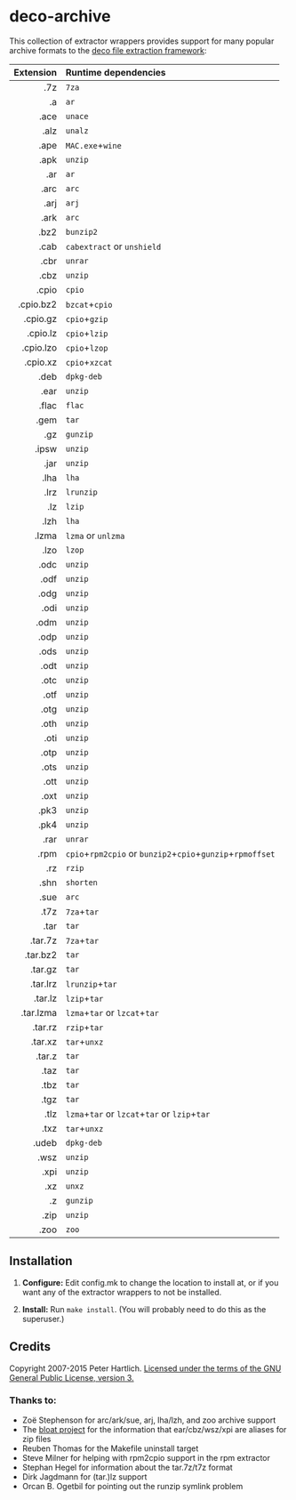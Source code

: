 # deco-archive

This collection of extractor wrappers provides support for many popular archive
formats to the [deco file extraction framework](https://github.com/peha/deco):


Extension | Runtime dependencies
--------: | :---------------------------------------------------------
      .7z | `7za`
       .a | `ar`
     .ace | `unace`
     .alz | `unalz`
     .ape | `MAC.exe`+`wine`
     .apk | `unzip`
      .ar | `ar`
     .arc | `arc`
     .arj | `arj`
     .ark | `arc`
     .bz2 | `bunzip2`
     .cab | `cabextract` or `unshield`
     .cbr | `unrar`
     .cbz | `unzip`
    .cpio | `cpio`
.cpio.bz2 | `bzcat`+`cpio`
 .cpio.gz | `cpio`+`gzip`
 .cpio.lz | `cpio`+`lzip`
.cpio.lzo | `cpio`+`lzop`
 .cpio.xz | `cpio`+`xzcat`
     .deb | `dpkg-deb`
     .ear | `unzip`
    .flac | `flac`
     .gem | `tar`
      .gz | `gunzip`
    .ipsw | `unzip`
     .jar | `unzip`
     .lha | `lha`
     .lrz | `lrunzip`
      .lz | `lzip`
     .lzh | `lha`
    .lzma | `lzma` or `unlzma`
     .lzo | `lzop`
     .odc | `unzip`
     .odf | `unzip`
     .odg | `unzip`
     .odi | `unzip`
     .odm | `unzip`
     .odp | `unzip`
     .ods | `unzip`
     .odt | `unzip`
     .otc | `unzip`
     .otf | `unzip`
     .otg | `unzip`
     .oth | `unzip`
     .oti | `unzip`
     .otp | `unzip`
     .ots | `unzip`
     .ott | `unzip`
     .oxt | `unzip`
     .pk3 | `unzip`
     .pk4 | `unzip`
     .rar | `unrar`
     .rpm | `cpio`+`rpm2cpio` or `bunzip2`+`cpio`+`gunzip`+`rpmoffset`
      .rz | `rzip`
     .shn | `shorten`
     .sue | `arc`
     .t7z | `7za`+`tar`
     .tar | `tar`
  .tar.7z | `7za`+`tar`
 .tar.bz2 | `tar`
  .tar.gz | `tar`
 .tar.lrz | `lrunzip`+`tar`
  .tar.lz | `lzip`+`tar`
.tar.lzma | `lzma`+`tar` or `lzcat`+`tar`
  .tar.rz | `rzip`+`tar`
  .tar.xz | `tar`+`unxz`
   .tar.z | `tar`
     .taz | `tar`
     .tbz | `tar`
     .tgz | `tar`
     .tlz | `lzma`+`tar` or `lzcat`+`tar` or `lzip`+`tar`
     .txz | `tar`+`unxz`
    .udeb | `dpkg-deb`
     .wsz | `unzip`
     .xpi | `unzip`
      .xz | `unxz`
       .z | `gunzip`
     .zip | `unzip`
     .zoo | `zoo`



## Installation

1. **Configure:**  Edit config.mk to change the location to install at, or if
   you want any of the extractor wrappers to not be installed.

2. **Install:**  Run `make install`. (You will probably need to do this as the
   superuser.)



## Credits

Copyright 2007-2015 Peter Hartlich. [Licensed under the terms of the GNU General
Public License, version 3.](LICENSE)


### Thanks to:

- Zoë Stephenson for arc/ark/sue, arj, lha/lzh, and zoo archive support
- The [bloat project](http://www.bloat.org.uk/) for the information that
  ear/cbz/wsz/xpi are aliases for zip files
- Reuben Thomas for the Makefile uninstall target
- Steve Milner for helping with rpm2cpio support in the rpm extractor
- Stephan Hegel for information about the tar.7z/t7z format
- Dirk Jagdmann for (tar.)lz support
- Orcan B. Ogetbil for pointing out the runzip symlink problem
